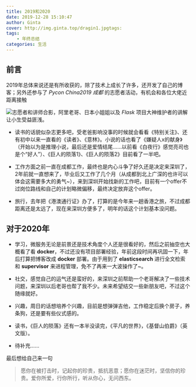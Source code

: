 ```yaml
---
title: 2019和2020
date: 2019-12-28 15:10:47
author: Ginta
cover: http://img.ginta.top/dragin1.jpgtags: 
tags:
    - 年终总结
categories: 生活
---
```

## 前言

2019年总体来说还是有所收获的，除了技术上成长了许多，还开发了自己的博客；另外还参与了 *Pycon China2019 成都* 的志愿者活动，有机会和各位大佬近距离接触

![志愿者和讲师合影](https://upload-images.jianshu.io/upload_images/8491383-c1bf578e98d8d121.jpg?imageMogr2/auto-orient/strip%7CimageView2/2/w/1240)，阿里老哥、日本小姐姐以及 *Flask* 项目大神维护者的讲解让小生受益匪浅。

- 读书的话貌似杂志更多吧，受老爸影响没事的时候就会看看《特别关注》、还有初中以来一直看的《读者》、《意林》。小说的话也看了《嫌疑人x的献身》（开始以为是推理小说，最后还是爱情结尾......以前看《白夜行》感觉亮司也是个“好人”）、《巨人的陨落1》、《巨人的陨落2》目前看了一半吧。



- 工作方面之前一直在成都工作，最终也是内心斗争了好久还是决定来深圳了，2年前就一直想来了，毕业后又工作了几个月（从成都到北上广深的也许可以体会这需要多大的勇气~），来到深圳开始找新的工作吧，目前有一个offer不过岗位路线和自己的计划略微偏移，最终决定放弃这个offer。



- 旅行，去年把《港澳通行证》办了，打算的是今年来一趟香港之旅，不过成都距离还是太远了，现在来深圳方便多了，明年的话这个计划基本没问题。



## 对于2020年

- 学习，微服务无论是前景还是技术角度个人还是很看好的，然后之前抽空也大概看了看 **docker**，不过还没有项目部署经验，年前这段时间再巩固一下，年后打算把博客改成 **docker** 部署。由于用到了 **elasticsearch** 进行全文检索 和  **supervisor** 来进程管理，免不了再来一大波操作了~。



- 社交，感觉自己的运气还是蛮好的，来深圳之前帮助一个老哥解决了一些技术问题，来深圳以后老哥也帮了我不少。未来希望结交一些新朋友吧，不过这个随缘就好。



- 兴趣，周日的话想培养个兴趣，目前是想弹弹吉他，工作稳定后换个房子，养条狗，还是要有些仪式感的。



- 读书，《巨人的陨落》还有一本半没读完，《平凡的世界》，《基督山伯爵》（英文版）。



- 待补充......



最后想给自己来一句



>愿你在被打击时，记起你的珍贵，抵抗恶意；愿你在迷茫时，坚信你的珍贵。爱你所爱，行你所行，听从你心，无问西东。